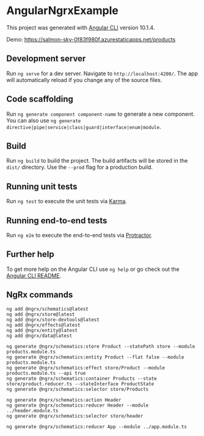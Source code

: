 # AngularNgrxExample

This project was generated with [Angular CLI](https://github.com/angular/angular-cli) version 10.1.4.

Demo: https://salmon-sky-0f83f980f.azurestaticapps.net/products

## Development server

Run `ng serve` for a dev server. Navigate to `http://localhost:4200/`. The app will automatically reload if you change any of the source files.

## Code scaffolding

Run `ng generate component component-name` to generate a new component. You can also use `ng generate directive|pipe|service|class|guard|interface|enum|module`.

## Build

Run `ng build` to build the project. The build artifacts will be stored in the `dist/` directory. Use the `--prod` flag for a production build.

## Running unit tests

Run `ng test` to execute the unit tests via [Karma](https://karma-runner.github.io).

## Running end-to-end tests

Run `ng e2e` to execute the end-to-end tests via [Protractor](http://www.protractortest.org/).

## Further help

To get more help on the Angular CLI use `ng help` or go check out the [Angular CLI README](https://github.com/angular/angular-cli/blob/master/README.md).

## NgRx commands

```
ng add @ngrx/schematics@latest
ng add @ngrx/store@latest
ng add @ngrx/store-devtools@latest
ng add @ngrx/effects@latest
ng add @ngrx/entity@latest
ng add @ngrx/data@latest

ng generate @ngrx/schematics:store Product --statePath store --module products.module.ts
ng generate @ngrx/schematics:entity Product --flat false --module products.module.ts
ng generate @ngrx/schematics:effect store/Product --module products.module.ts --api true
ng generate @ngrx/schematics:container Products --state store/product.reducer.ts --stateInterface ProductState
ng generate @ngrx/schematics:selector store/Products

ng generate @ngrx/schematics:action Header
ng generate @ngrx/schematics:reducer Header --module ../header.module.ts
ng generate @ngrx/schematics:selector store/header

ng generate @ngrx/schematics:reducer App --module ../app.module.ts

```
